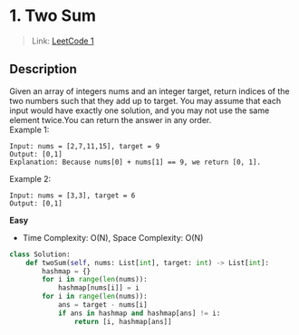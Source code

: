 # 1. Two Sum
 > Link: [LeetCode 1](https://leetcode.com/problems/two-sum/description/)
 ## Description
Given an array of integers nums and an integer target, return indices of the two numbers such that they add up to target.
You may assume that each input would have exactly one solution, and you may not use the same element twice.You can return the answer in any order.  
Example 1:

```
Input: nums = [2,7,11,15], target = 9
Output: [0,1]
Explanation: Because nums[0] + nums[1] == 9, we return [0, 1].
```
Example 2:
```
Input: nums = [3,3], target = 6
Output: [0,1]
```

**Easy**  
- Time Complexity: O(N), Space Complexity: O(N)
```py
class Solution:
    def twoSum(self, nums: List[int], target: int) -> List[int]:
        hashmap = {}
        for i in range(len(nums)):
            hashmap[nums[i]] = i
        for i in range(len(nums)):
            ans = target - nums[i]
            if ans in hashmap and hashmap[ans] != i:
                return [i, hashmap[ans]]
```
